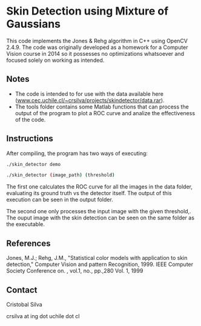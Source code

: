 Skin Detection using Mixture of Gaussians
=========================================
This code implements the Jones & Rehg algorithm in C++ using OpenCV 2.4.9. The code was originally developed as a homework for a Computer Vision course in 2014 so it possesses no optimizations whatsoever and focused solely on working as intended.

Notes
-----
- The code is intended to for use with the data available here (www.cec.uchile.cl/~crsilva/projects/skindetector/data.rar).
- The tools folder contains some Matlab functions that can process the output of the program to plot a ROC curve and analize the effectiveness of the code.

Instructions
------------
After compiling, the program has two ways of executing:
```bash
./skin_detector demo
```
```bash
./skin_detector (image_path) (threshold)
```

The first one calculates the ROC curve for all the images in the data folder, evaluating its ground truth vs the detector itself. The output of this execution can be seen in the output folder.

The second one only processes the input image with the given threshold,. The ouput image with the skin detection can be seen on the same folder as the executable.


References
----------
Jones, M.J.; Rehg, J.M., "Statistical color models with application to skin detection," Computer Vision and pattern Recognition, 1999. IEEE Computer Society Conference on. , vol.1, no., pp.,280 Vol. 1, 1999

Contact
-------
Cristobal Silva

crsilva at ing dot uchile dot cl